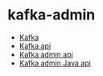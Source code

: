 # kafka-admin

 - [Kafka](https://docs.confluent.io/kafka/overview.html)
 - [Kafka api](https://docs.confluent.io/kafka/kafka-apis.html)
 - [Kafka admin api](https://docs.confluent.io/kafka/kafka-apis.html#admin-api)
 - [Kafka admin Java api](https://kafka.apache.org/37/javadoc/org/apache/kafka/clients/admin/Admin.html)
